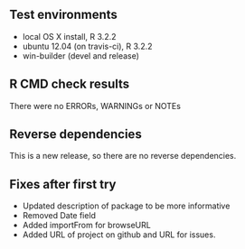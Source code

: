 ## Test environments
* local OS X install, R 3.2.2
* ubuntu 12.04 (on travis-ci), R 3.2.2
* win-builder (devel and release)

## R CMD check results

There were no ERRORs, WARNINGs or NOTEs

## Reverse dependencies

This is a new release, so there are no reverse dependencies.

## Fixes after first try

* Updated description of package to be more informative
* Removed Date field
* Added importFrom for browseURL
* Added URL of project on github and URL for issues.

